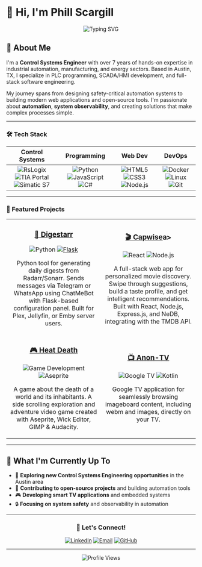 # 👋 Hi, I'm Phill Scargill

<div align="center">
  <img src="https://readme-typing-svg.herokuapp.com?font=Fira+Code&weight=500&size=28&pause=1000&color=4F8CC9&center=true&vCenter=true&width=435&lines=Control+Systems+Engineer;Full-Stack+Developer;Open+Source+Contributor;Automation+Enthusiast" alt="Typing SVG" />
</div>

## 🚀 About Me

I'm a **Control Systems Engineer** with over 7 years of hands-on expertise in industrial automation, manufacturing, and energy sectors. Based in Austin, TX, I specialize in PLC programming, SCADA/HMI development, and full-stack software engineering.

My journey spans from designing safety-critical automation systems to building modern web applications and open-source tools. I'm passionate about **automation**, **system observability**, and creating solutions that make complex processes simple.

---

### 🛠️ Tech Stack

<div align="center">
  
  **Control Systems** | **Programming** | **Web Dev** | **DevOps**
  :---: | :---: | :---: | :---:
  ![RsLogix](https://img.shields.io/badge/-RsLogix%205/500/5000-007ACC?style=flat-square&logo=rockwell-automation) ![TIA Portal](https://img.shields.io/badge/-TIA%20Portal-FF6B35?style=flat-square&logo=siemens) ![Simatic S7](https://img.shields.io/badge/-Simatic%20S7-009999?style=flat-square&logo=siemens) | ![Python](https://img.shields.io/badge/-Python-3776AB?style=flat-square&logo=python&logoColor=white) ![JavaScript](https://img.shields.io/badge/-JavaScript-F7DF1E?style=flat-square&logo=javascript&logoColor=black) ![C#](https://img.shields.io/badge/-C%23-239120?style=flat-square&logo=c-sharp&logoColor=white) | ![HTML5](https://img.shields.io/badge/-HTML5-E34F26?style=flat-square&logo=html5&logoColor=white) ![CSS3](https://img.shields.io/badge/-CSS3-1572B6?style=flat-square&logo=css3&logoColor=white) ![Node.js](https://img.shields.io/badge/-Node.js-339933?style=flat-square&logo=node.js&logoColor=white) | ![Docker](https://img.shields.io/badge/-Docker-2496ED?style=flat-square&logo=docker&logoColor=white) ![Linux](https://img.shields.io/badge/-Linux-FCC624?style=flat-square&logo=linux&logoColor=black) ![Git](https://img.shields.io/badge/-Git-F05032?style=flat-square&logo=git&logoColor=white)
  
</div>

---

### 🎯 Featured Projects

<table>
  <tr>
    <td width="50%">
      <h3 align="center"> <a href="https://github.com/Ph-ill/Digestarr" target="_blank">📱 Digestarr</a></h3>
      <p align="center">
        <!--<a href="https://github.com/Ph-ill/Digestarr" target="_blank">-->
          <img src="https://img.shields.io/badge/-Python-3776AB?style=for-the-badge&logo=python&logoColor=white" alt="Python" />
        <!--</a>-->
        <a href="https://github.com/Ph-ill/Digestarr" target="_blank">
          <img src="https://img.shields.io/badge/-Flask-000000?style=for-the-badge&logo=flask&logoColor=white" alt="Flask" />
        </a>
      </p>
      <p align="center">Python tool for generating daily digests from Radarr/Sonarr. Sends messages via Telegram or WhatsApp using ChatMeBot with Flask-based configuration panel. Built for Plex, Jellyfin, or Emby server users.</p>
    </td>
    <td width="50%">
      <h3 align="center"><a href="https://github.com/Ph-ill/Capwise" target="_blank">🎬 Capwise</a>a></h3>
      <p align="center">
        <!--<a href="https://github.com/Ph-ill/Capwise" target="_blank">-->
          <img src="https://img.shields.io/badge/-React-61DAFB?style=for-the-badge&logo=react&logoColor=black" alt="React" />
        <!--</a>-->
        <!--<a href="https://github.com/Ph-ill/Capwise" target="_blank">-->
          <img src="https://img.shields.io/badge/-Node.js-339933?style=for-the-badge&logo=node.js&logoColor=white" alt="Node.js" />
        <!--</a>-->
      </p>
      <p align="center">A full-stack web app for personalized movie discovery. Swipe through suggestions, build a taste profile, and get intelligent recommendations. Built with React, Node.js, Express.js, and NeDB, integrating with the TMDB API.</p>
    </td>
  </tr>
  <tr>
    <td width="50%">
      <h3 align="center"><a href="https://github.com/Euphonia-Games/Heat-Death" target="_blank">🎮 Heat Death</a></h3>
      <p align="center">
        <!--<a href="https://github.com/Euphonia-Games/Heat-Death" target="_blank">-->
          <img src="https://img.shields.io/badge/-Game%20Development-FF6B35?style=for-the-badge&logo=game-development&logoColor=white" alt="Game Development" />
        <!--</a>
        <!--<a href="https://github.com/Euphonia-Games/Heat-Death" target="_blank">-->
          <img src="https://img.shields.io/badge/-Aseprite-7D929E?style=for-the-badge&logo=aseprite&logoColor=white" alt="Aseprite" />
        <!--</a>-->
      </p>
      <p align="center">A game about the death of a world and its inhabitants. A side scrolling exploration and adventure video game created with Aseprite, Wick Editor, GIMP & Audacity.</p>
    </td>
    <td width="50%">
      <h3 align="center"><a href="https://github.com/Ph-ill/Anon-TV" target="_blank">📺 Anon-TV</a></h3>
      <p align="center">
        <!--<a href="https://github.com/Ph-ill/Anon-TV" target="_blank">-->
          <img src="https://img.shields.io/badge/-Google%20TV-3DDC84?style=for-the-badge&logo=android-tv&logoColor=white" alt="Google TV" />
        <!--</a>-->
        <!--<a href="https://github.com/Ph-ill/Anon-TV" target="_blank">-->
          <img src="https://img.shields.io/badge/-Kotlin-0095D5?style=for-the-badge&logo=kotlin&logoColor=white" alt="Kotlin" />
        <!--</a>-->
      </p>
      <p align="center">Google TV application for seamlessly browsing imageboard content, including webm and images, directly on your TV.</p>
    </td>
  </tr>
</table>

---

## 🎯 What I'm Currently Up To

- 🔧 **Exploring new Control Systems Engineering opportunities** in the Austin area
- 🚀 **Contributing to open-source projects** and building automation tools
- 🎮 **Developing smart TV applications** and embedded systems
- 🔒 **Focusing on system safety** and observability in automation

---

<div align="center">
  
  ### 🤝 **Let's Connect!**
  
  [![LinkedIn](https://img.shields.io/badge/-LinkedIn-0077B5?style=for-the-badge&logo=linkedin&logoColor=white)](https://www.linkedin.com/in/phillip-scargill-4a709a274)
  [![Email](https://img.shields.io/badge/-Email-D14836?style=for-the-badge&logo=gmail&logoColor=white)](mailto:phill.scargill@gmail.com)
  [![GitHub](https://img.shields.io/badge/-GitHub-181717?style=for-the-badge&logo=github&logoColor=white)](https://github.com/Ph-ill)
  
  ---
  
  <img src="https://komarev.com/ghpvc/?username=Ph-ill&style=flat-square&color=blue" alt="Profile Views" />
  
</div> 
